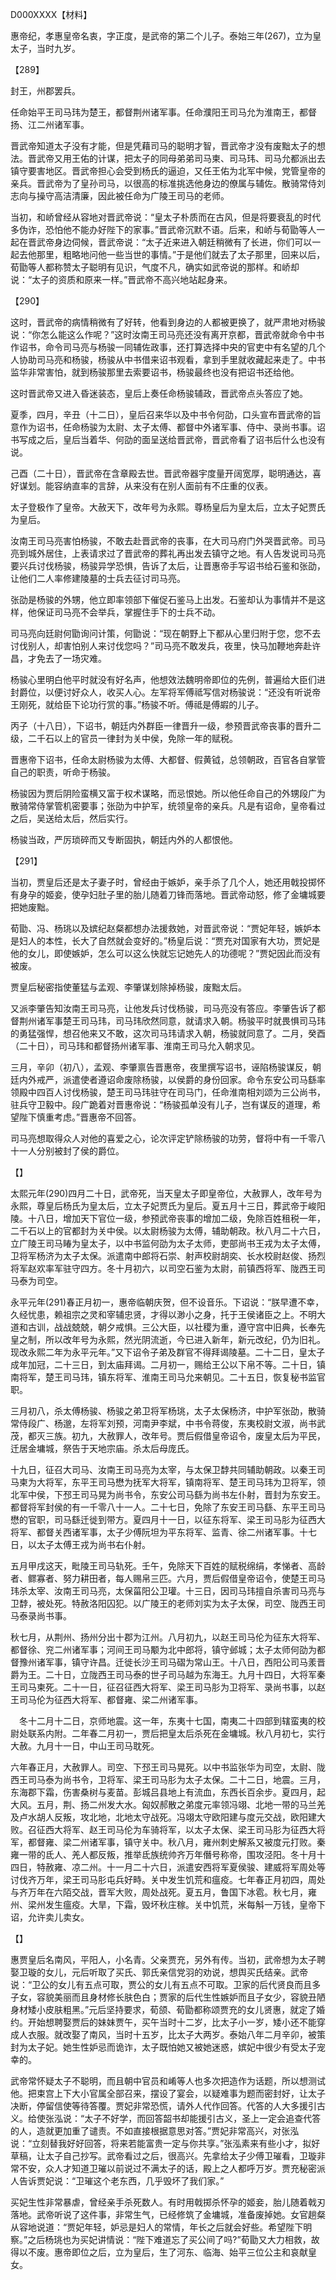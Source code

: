 D000XXXX【材料】



惠帝纪，孝惠皇帝名衷，字正度，是武帝的第二个儿子。泰始三年(267)，立为皇太子，当时九岁。

【289】

封王，州郡罢兵。

任命始平王司马玮为楚王，都督荆州诸军事。任命濮阳王司马允为淮南王，都督扬、江二州诸军事。

晋武帝知道太子没有才能，但是凭藉司马的聪明才智，晋武帝才没有废黜太子的想法。晋武帝又用王佑的计谋，把太子的同母弟弟司马柬、司马玮、司马允都派出去镇守要害地区。晋武帝担心会受到杨氏的逼迫，又任王佑为北军中候，党管皇帝的亲兵。晋武帝为了皇孙司马，以很高的标准挑选他身边的僚属与辅佐。散骑常侍刘志向与操守高洁清廉，因此被任命为广陵王司马的老师。



当初，和峤曾经从容地对晋武帝说：“皇太子朴质而在古风，但是将要衰乱的时代多伪诈，恐怕他不能办好陛下的家事。”晋武帝沉默不语。后来，和峤与荀勖等人一起在晋武帝身边伺候，晋武帝说：“太子近来进入朝廷稍微有了长进，你们可以一起去他那里，粗略地问他一些当世的事情。”于是他们就去了太子那里，回来以后，荀勖等人都称赞太子聪明有见识，气度不凡，确实如武帝说的那样。和峤却说：“太子的资质和原来一样。”晋武帝不高兴地站起身来。

【290】

这时，晋武帝的病情稍微有了好转，他看到身边的人都被更换了，就严肃地对杨骏说：“你怎么能这么作呢？”这时汝南王司马亮还没有离开京都，晋武帝就命令中书作诏书，命令司马亮与杨骏一同辅佐政事，还打算选择中央的官吏中有名望的几个人协助司马亮和杨骏，杨骏从中书借来诏书观看，拿到手里就收藏起来走了。中书监华非常害怕，就到杨骏那里去索要诏书，杨骏最终也没有把诏书还给他。

这时晋武帝又进入昏迷装态，皇后上奏任命杨骏辅政，晋武帝点头答应了她。

夏季，四月，辛丑（十二日），皇后召来华以及中书令何劭，口头宣布晋武帝的旨意作为诏书，任命杨骏为太尉、太子太傅、都督中外诸军事、侍中、录尚书事。诏书写成之后，皇后当着华、何劭的面呈送给晋武帝，晋武帝看了诏书后什么也没有说。

己酉（二十日），晋武帝在含章殿去世。晋武帝器宇度量开阔宽厚，聪明通达，喜好谋划。能容纳直率的言辞，从来没有在别人面前有不庄重的仪表。

太子登极作了皇帝。大赦天下，改年号为永熙。尊杨皇后为皇太后，立太子妃贾氏为皇后。

汝南王司马亮害怕杨骏，不敢去赴晋武帝的丧事，在大司马府门外哭晋武帝。司马亮到城外居住，上表请求过了晋武帝的葬礼再出发去镇守之地。有人告发说司马亮要兴兵讨伐杨骏，杨骏异学恐惧，告诉了太后，让晋惠帝手写诏书给石鉴和张劭，让他们二人率修建陵墓的士兵去征讨司马亮。

张劭是杨骏的外甥，他立即率领部下催促石鉴马上出发。石鉴却认为事情并不是这样，他保证司马亮不会举兵，掌握住手下的士兵不动。

司马亮向廷尉何勖询问计策，何勖说：“现在朝野上下都从心里归附于您，您不去讨伐别人，却害怕别人来讨伐您吗？”司马亮不敢发兵，夜里，快马加鞭地奔赴许昌，才免去了一场灾难。



杨骏心里明白他平时就没有好名声，他想效法魏明帝即位的先例，普遍给大臣们进封爵位，以便讨好众人，收买人心。左军将军傅祗写信对杨骏说：“还没有听说帝王刚死，就给臣下论功行赏的事。”杨骏不听。傅祗是傅嘏的儿子。

丙子（十八日），下诏书，朝廷内外群臣一律晋升一级，参预晋武帝丧事的晋升二级，二千石以上的官员一律封为关中侯，免除一年的赋税。

晋惠帝下诏书，任命太尉杨骏为太傅、大都督、假黄钺，总领朝政，百官各自掌管自己的职责，听命于杨骏。

杨骏因为贾后阴险蛮横又富于权术谋略，而忌恨她。所以他任命自己的外甥段广为散骑常侍掌管机密要事；张劭为中护军，统领皇帝的亲兵。凡是有诏命，皇帝看过之后，吴送给太后，然后实行。

杨骏当政，严厉琐碎而又专断固执，朝廷内外的人都恨他。



【291】

当初，贾皇后还是太子妻子时，曾经由于嫉妒，亲手杀了几个人，她还用戟投掷怀有身孕的姬妾，使孕妇肚子里的胎儿随着刀锋而落地。晋武帝动怒，修了金墉城要把她废黜。

荀勖、冯、杨珧以及嫔纪赵粲都想办法援救她，对晋武帝说：“贾妃年轻，嫉妒本是妇人的本性，长大了自然就会变好的。”杨皇后说：“贾充对国家有大功，贾妃是他的女儿，即使嫉妒，怎么可以这么快就忘记她先人的功德呢？”贾妃因此而没有被废。

贾皇后秘密指使董猛与孟观、李肇谋划除掉杨骏，废黜太后。

又派李肇告知汝南王司马亮，让他发兵讨伐杨骏，司马亮没有答应。李肇告诉了都督荆州诸军事楚王司马玮，司马玮欣然同意，就请求入朝。杨骏平时就畏惧司马玮的勇猛强悍，想召他来又不敢，这次司马玮请求入朝，杨骏就同意了。二月，癸酉（二十日），司马玮和都督扬州诸军事、淮南王司马允入朝求见。

三月，辛卯（初八），孟观、李肇禀告晋惠帝，夜里撰写诏书，诬陷杨骏谋反，朝廷内外戒严，派遣使者遵诏命废除杨骏，以侯爵的身份回家。命令东安公司马繇率领殿中四百人讨伐杨骏，楚王司马玮驻守在司马门，任命淮南相刘颂为三公尚书，驻兵守卫毅中。段广跪着对晋惠帝说：“杨骏孤单没有儿子，岂有谋反的道理，希望陛下慎重考虑。”晋惠帝不回答。







司马亮想取得众人对他的喜爱之心，论次评定铲除杨骏的功劳，督将中有一千零八十一人分别被封了侯的爵位。



【】

太熙元年(290)四月二十日，武帝死，当天皇太子即皇帝位，大赦罪人，改年号为永熙，尊皇后杨氏为皇太后，立太子妃贾氏为皇后。夏五月十三日，葬武帝于峻阳陵。十八日，增加天下官位一级，参预武帝丧事的增加二级，免除百姓租税一年，二千石以上的官都封为关中侯。以太尉杨骏为太傅，辅助朝政。秋八月二十六日，立广陵王司马睶为皇太子，以中书监何劭为太子太师，吏部尚书王戎为太子太傅，卫将军杨济为太子太保。派遣南中郎将石崇、射声校尉胡奕、长水校尉赵俊、扬烈将军赵欢率军驻守四方。冬十月初六，以司空石鉴为太尉，前镇西将军、陇西王司马泰为司空。

永平元年(291)春正月初一，惠帝临朝庆贺，但不设音乐。下诏说：“朕早遭不幸，久经忧患，赖祖宗之灵和宰辅忠贤，才得以渺小之身，托于王侯诸臣之上。不明大道和古训，战战兢兢，朝夕戒惧。三公大臣，以社稷为重，遵守宫中旧典，长奉先皇之制，所以改年号为永熙，然光阴流逝，今已进入新年，新元改纪，仍为旧礼。现改永熙二年为永平元年。”又下诏令子弟及群官不得拜谒陵墓。二十二日，皇太子成年加冠，二十三日，到太庙拜谒。二月初一，赐给王公以下帛不等。二十日，镇南将军，楚王司马玮，镇东将军、淮南王司马允来朝见。二十五日，恢复秘书监官职。

三月初八，杀太傅杨骏、杨骏之弟卫将军杨珧，太子太保杨济，中护军张劭，散骑常侍段广、杨邈，左将军刘预，河南尹李斌，中书令蒋俊，东夷校尉文淑，尚书武茂，都灭三族。初九，大赦罪人，改年号。贾后假借皇帝诏令，废皇太后为平民，迁居金墉城，祭告于天地宗庙。杀太后母庞氏。

十九日，征召大司马、汝南王司马亮为太宰，与太保卫馞共同辅助朝政。以秦王司马柬为大将军，东平王司马懋为抚军大将军，镇南将军、楚王司马玮为卫将军，领北军中侯，下邳王司马晃为尚书令，东安公司马繇为尚书左仆射，晋封为东安王。都督将军封侯的有一千零八十一人。二十七日，免除了东安王司马繇、东平王司马懋的官职，司马繇迁徙到带方。夏四月十一日，以征东将军、梁王司马肜为征西大将军、都督关西诸军事，太子少傅阮坦为平东将军、监青、徐二州诸军事。十七日，以太子太傅王戎为尚书右仆射。

五月甲戌这天，毗陵王司马轨死。壬午，免除天下百姓的赋税绵绢，孝悌者、高龄者、鳏寡者、努力耕田者，每人赐帛三匹。六月，贾后假借皇帝诏令，使楚王司马玮杀太宰、汝南王司马亮，太保菑阳公卫瓘。十三日，因司马玮擅自杀害司马亮与卫馞，被处死。特赦洛阳囚犯。以广陵王的老师刘实为太子太保，司空、陇西王司马泰录尚书事。

秋七月，从荆州、扬州分出十郡为江州。八月初九，以赵王司马伦为征东大将军、都督徐、兖二州诸军事；河间王司马颙为北中郎将，镇守邺城；太子太师何劭为都督豫州诸军事，镇守许昌。迁徙长沙王司马磖为常山王。十八日，西阳公司马羕晋爵为王。二十日，立陇西王司马泰的世子司马越为东海王。九月十四日，大将军秦王司马柬死。二十一日，征召征西大将军、梁王司马肜为卫将军、录尚书事，以赵王司马伦为征西大将军、都督雍、梁二州诸军事。

　冬十二月十二日，京师地震。这一年，东夷十七国，南夷二十四部到辖蛮夷的校尉处联系内附。二年春二月初一，贾后把皇太后杀死在金墉城。秋八月初七，实行大赦。九月十一日，中山王司马耽死。

六年春正月，大赦罪人。司空、下邳王司马晃死。以中书监张华为司空，太尉、陇西王司马泰为尚书令，卫将军、梁王司马肜为太子太保。二十二日，地震。三月，东海郡下霜，伤害桑树与麦苗。彭城吕县地上有流血，东西长百余步。夏四月，起大风。五月，荆、扬二州发大水。匈奴郝散之弟度元率领冯翊、北地一带的马兰羌及卢水胡人反叛，攻北地，北地太守战死。冯翊太守欧阳建与度元交战，欧阳建大败。召征西大将军、赵王司马伦为车骑将军，以太子太保、梁王司马肜为征西大将军，都督雍、梁二州诸军事，镇守关中。秋八月，雍州刺史解系又被度元打败。秦雍一带的氐人、羌人都反叛，推举氐族统帅齐万年僭号称帝，围攻泾阳。冬十月十四日，特赦雍、凉二州。十一月二十六日，派遣安西将军夏侯骏、建威将军周处等讨伐齐万年，梁王司马肜屯兵好畤。关中发生饥荒和瘟疫。七年春正月初四，周处与齐万年在六陌交战，晋军大败，周处战死。夏五月，鲁国下冰雹。秋七月，雍州、梁州发生瘟疫。大旱，下霜，毁坏秋庄稼。关中饥荒，米每斛一万钱，皇帝下诏，允许卖儿卖女。



【】

惠贾皇后名南风，平阳人，小名青。父亲贾充，另外有传。当初，武帝想为太子聘娶卫璇的女儿，元后听取了买氏、郭氏亲信党羽的劝说，想舆买氏结亲。武帝说：“卫公的女儿有五点可取，贾公的女儿有五点不可取。卫家的后代贤良而且多子女，容貌美丽而且身材修长肤色白；贾家的后代生性嫉妒而且子女少，容貌丑陋身材矮小皮肤粗黑。”元后坚持要求，荀颌、荀勖都称颂贾充的女儿贤惠，就定了婚约。开始想聘娶贾后的妹妹贾午，买午当时十二岁，比太子小一岁，矮小还不能穿成人衣服。就改娶了南风，当时十五岁，比太子大两岁。泰始八年二月辛卯，被策封为太子妃。她生性妒忌而诡诈，太子既怕她又被她迷惑，嫔妃中很少有受太子宠幸的。

武帝常怀疑太子不聪明，而且朝中官员和崤等人也多次把造作为话题，所以想测试他。把束宫上下大小官属全部召来，摆设了宴会，以疑难事为题而密封好，让太子决断，停留信使等待答覆。贾妃非常恐慌，请外人代作回答。代答的人大多援引古义。给使张泓说：“太子不好学，而回答韶书却能援引古义，圣上一定会追查代答的人，造就更加重了谴责。不如直接根据意思对答。”贾妃非常高兴，对张泓说：“立刻替我好好回答，将来若能富贵一定与你共享。”张泓素来有些小才，拟好草稿，让太子自己抄写。武帝看过之后，很高兴。先拿给太子少傅卫璀看，卫璇非常不安，众人才知道卫璀以前说过不满太子的话，殿上之人都呼万岁。贾充秘密派人告诉贾妃说：“卫璀这个老东西，几乎毁坏了我们家。”



买妃生性非常暴虐，曾经亲手杀死数人。有时用戟掷杀怀孕的姬妾，胎儿随着戟刃落地。武帝听说了这件事，非常生气，已经修筑了金墉城，准备废掉她。女官趟粲从容地说道：“贾妃年轻，妒忌是妇人的常情，年长之后就会好些。希望陛下明察。”之后杨珧也为买妃讲情说：“陛下难道忘了买公间了吗?”荀勖又大力相救，故得以不废。惠帝即位之后，立为皇后，生了河东、临海、始平三位公主和哀献皇女。



